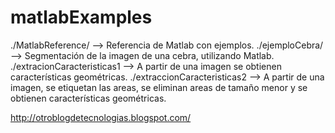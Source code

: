 # matlabExamples

./MatlabReference/ --> Referencia de Matlab con ejemplos.
./ejemploCebra/ --> Segmentación de la imagen de una cebra, utilizando Matlab.
./extracionCaracteristicas1 --> A partir de una imagen se obtienen características geométricas.
./extraccionCaracteristicas2 --> A partir de una imagen, se etiquetan las areas, se eliminan areas de tamaño menor y se obtienen características geométricas.


http://otroblogdetecnologias.blogspot.com/
